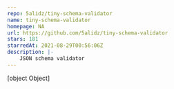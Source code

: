 ```yaml
---
repo: 5alidz/tiny-schema-validator
name: tiny-schema-validator
homepage: NA
url: https://github.com/5alidz/tiny-schema-validator
stars: 181
starredAt: 2021-08-29T00:56:06Z
description: |-
    JSON schema validator
---
```


[object Object]
